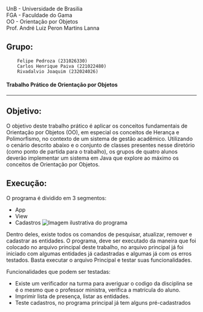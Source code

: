 
UnB - Universidade de Brasilia  
FGA - Faculdade do Gama  
OO - Orientação por Objetos  
Prof. André Luiz Peron Martins Lanna  
## Grupo: 
        Felipe Pedroza (231026330)
        Carlos Henrique Paiva (221022480)
        Rivadalvio Joaquim (232024026)
       
#### Trabalho Prático de Orientação por Objetos 
---

## Objetivo:  
O objetivo deste trabalho prático é aplicar os conceitos fundamentais de
Orientação por Objetos (OO), em especial os conceitos de Herança e Polimorfismo,
no contexto de um sistema de gestão acadêmico. Utilizando o cenário descrito
abaixo e o conjunto de classes presentes nesse diretório (como ponto de partida
para o trabalho), os grupos de quatro alunos deverão implementar um sistema em
Java que explore ao máximo os conceitos de Orientação por Objetos.


## Execução:
O programa é dividido em 3 segmentos:
-  App
-  View
-  Cadastros
![Imagem ilustrativa do programa](https://github.com/user-attachments/assets/03f25cd6-7419-4331-95b2-6597ee91a472)

Dentro deles, existe todos os comandos de pesquisar, atualizar, remover e cadastrar as entidades.
O programa, deve ser executado da maneira que foi colocado no arquivo principal deste trabalho, no 
arquivo principal já foi iniciado com algumas entidades já cadastradas e algumas já com os erros testados.
Basta executar o arquivo Principal e testar suas funcionalidades.

Funcionalidades que podem ser testadas: 
- Existe um verificador na turma para averiguar o codigo da disciplina se é o mesmo que o professor ministra, verifica a matrícula
  do aluno.
- Imprimir lista de presença, listar as entidades.
- Teste cadastros, no programa principal já tem alguns pré-cadastrados


             
